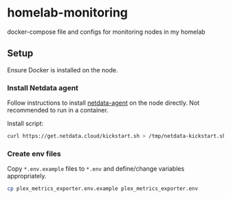 # homelab-monitoring
docker-compose file and configs for monitoring nodes in my homelab

## Setup

Ensure Docker is installed on the node.

### Install Netdata agent

Follow instructions to install [netdata-agent](https://learn.netdata.cloud/docs/netdata-agent/installation/linux) on the node directly. Not recommended to run in a container.

Install script:
```bash
curl https://get.netdata.cloud/kickstart.sh > /tmp/netdata-kickstart.sh && sh /tmp/netdata-kickstart.sh --disable-telemetry
```

### Create env files

Copy `*.env.example` files to `*.env` and define/change variables appropriately.

```bash
cp plex_metrics_exporter.env.example plex_metrics_exporter.env
```
